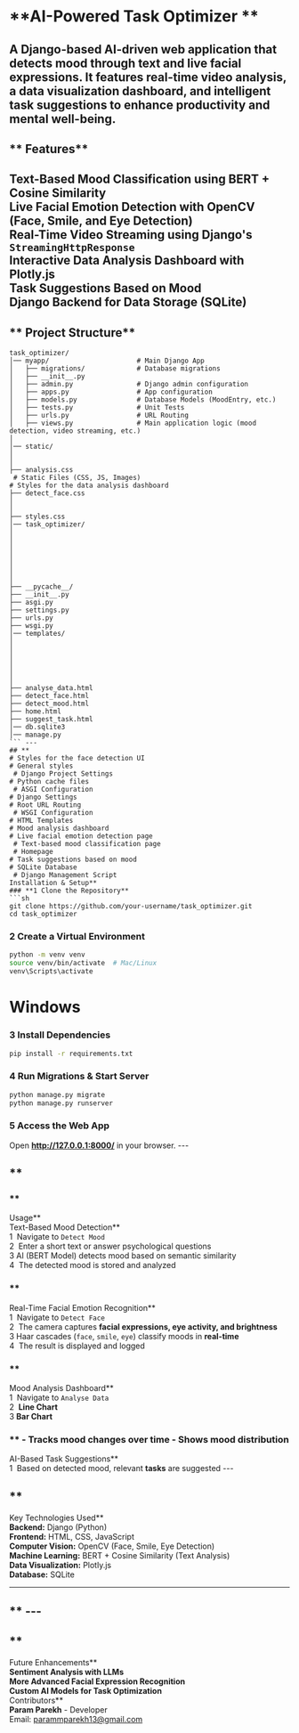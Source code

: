 # **AI-Powered Task Optimizer        **   
A **Django-based AI-driven web application** that detects **mood through text and live facial 
expressions**. It features **real-time video analysis, a data visualization dashboard, and intelligent 
task suggestions** to enhance productivity and mental well-being.   
 --- 
 
## **     Features**   
 
   **Text-Based Mood Classification** using **BERT + Cosine Similarity**   
   **Live Facial Emotion Detection** with **OpenCV (Face, Smile, and Eye Detection)**   
   **Real-Time Video Streaming** using Django's `StreamingHttpResponse`   
   **Interactive Data Analysis Dashboard** with **Plotly.js**   
   **Task Suggestions Based on Mood**   
   **Django Backend for Data Storage** (SQLite)   
 --- 
 
## **   Project Structure**   
 
``` 
task_optimizer/ 
│── myapp/                      # Main Django App 
│   ├── migrations/             # Database migrations 
│   ├── __init__.py 
│   ├── admin.py                # Django admin configuration 
│   ├── apps.py                 # App configuration 
│   ├── models.py               # Database Models (MoodEntry, etc.) 
│   ├── tests.py                # Unit Tests 
│   ├── urls.py                 # URL Routing 
│   ├── views.py                # Main application logic (mood detection, video streaming, etc.) 
│ 
│── static/                     
│   
│   
├── analysis.css             
 # Static Files (CSS, JS, Images) 
# Styles for the data analysis dashboard 
├── detect_face.css          
│   
│ 
├── styles.css               
│── task_optimizer/             
│   
│   
│   
│   
│   
│   
│ 
├── __pycache__/             
├── __init__.py 
├── asgi.py                 
├── settings.py              
├── urls.py                  
├── wsgi.py                 
│── templates/                    
│   
│   
│   
│   
│   
│ 
├── analyse_data.html         
├── detect_face.html          
├── detect_mood.html         
├── home.html                
├── suggest_task.html         
│── db.sqlite3                     
│── manage.py                     
``` --- 
## **        
# Styles for the face detection UI 
# General styles 
 # Django Project Settings 
# Python cache files 
 # ASGI Configuration 
# Django Settings 
# Root URL Routing 
 # WSGI Configuration 
# HTML Templates 
# Mood analysis dashboard 
# Live facial emotion detection page 
 # Text-based mood classification page 
 # Homepage 
# Task suggestions based on mood 
# SQLite Database 
 # Django Management Script 
Installation & Setup**   
### **1️ Clone the Repository**   
```sh 
git clone https://github.com/your-username/task_optimizer.git 
cd task_optimizer 
``` 
### **2️ Create a Virtual Environment**   
```sh 
python -m venv venv 
source venv/bin/activate  # Mac/Linux 
venv\Scripts\activate      
``` 
# Windows 
### **3 Install Dependencies**   
```sh 
pip install -r requirements.txt 
``` 
### **4️ Run Migrations & Start Server**   
```sh 
python manage.py migrate 
python manage.py runserver 
``` 
### **5️ Access the Web App**   
Open **http://1️2️7.0.0.1️:8000/** in your browser. --- 
## **      
### **       
Usage**   
Text-Based Mood Detection**   
1
 ️ Navigate to `Detect Mood`   
2
 ️ Enter a short text or answer psychological questions   
3 AI (BERT Model) detects mood based on semantic similarity   
4
 ️ The detected mood is stored and analyzed   
### **   
Real-Time Facial Emotion Recognition**   
1
 ️ Navigate to `Detect Face`   
2
 ️ The camera captures **facial expressions, eye activity, and brightness**   
3 Haar cascades (`face`, `smile`, `eye`) classify moods in **real-time**   
4
 ️ The result is displayed and logged   
### **      
Mood Analysis Dashboard**   
1
 ️ Navigate to `Analyse Data`   
2
 ️ **Line Chart**     
3 **Bar Chart**       
### **      - Tracks mood changes over time   - Shows mood distribution   
AI-Based Task Suggestions**   
1
 ️ Based on detected mood, relevant **tasks** are suggested   --- 
## **     
Key Technologies Used**   
**Backend:** Django (Python)   
**Frontend:** HTML, CSS, JavaScript   
**Computer Vision:** OpenCV (Face, Smile, Eye Detection)   
**Machine Learning:** BERT + Cosine Similarity (Text Analysis)   
**Data Visualization:** Plotly.js   
**Database:** SQLite   
--- --- 
## **        --- 
## **     
Future Enhancements**   
**Sentiment Analysis with LLMs**   
**More Advanced Facial Expression Recognition**   
**Custom AI Models for Task Optimization**   
Contributors**   
**Param Parekh** - Developer   
Email: parammparekh1️3@gmail.com 
